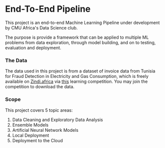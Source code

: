 # End-To-End Pipeline
This project is an end-to-end Machine Learning Pipeline under development by CMU Africa's Data Science club.

The purpose is provide a framework that can be applied to multiple ML problems from data exploration, through model building, and on to testing, evaluation and deployment.

### The Data
The data used in this project is from a dataset of invoice data from Tunisia for Fraud Detection in Electricity and Gas Consumption, which is freely available on [Zindi.africa](https://zindi.africa) via [this](https://zindi.africa/competitions/ai-hack-tunisia-4-predictive-analytics-challenge-1) learning competition.
You may join the competition to download the data.

### Scope
This project covers 5 topic areas:
1. Data Cleaning and Exploratory Data Analysis
2. Ensemble Models
3. Artificial Neural Network Models
4. Local Deployment
5. Deployment to the Cloud
